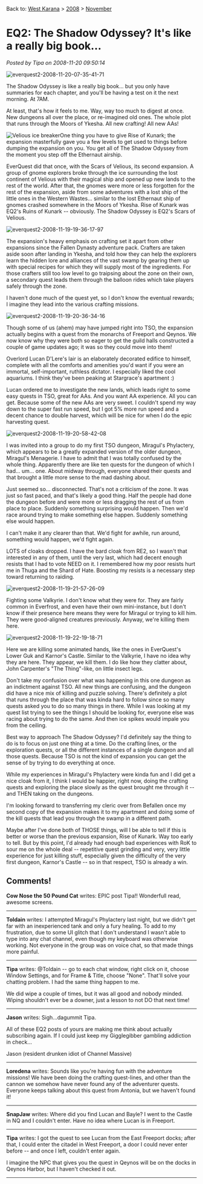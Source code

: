 Back to: [West Karana](/posts/westkarana.md) > [2008](/posts/2008/westkarana.md) > [November](./westkarana.md)
# EQ2: The Shadow Odyssey? It's like a really big book...

*Posted by Tipa on 2008-11-20 09:50:14*

![](../../../uploads/2008/11/everquest2-2008-11-20-07-35-41-71.jpg "everquest2-2008-11-20-07-35-41-71")

The Shadow Odyssey is like a really big book... but you only have summaries for each chapter, and you'll be having a test on it the next morning. At 7AM.

At least, that's how it feels to me. Way, way too much to digest at once. New dungeons all over the place, or re-imagined old ones. The whole plot that runs through the Moors of Ykesha. All new crafting! All new AAs! 

![Velious ice breaker](http://img141.imageshack.us/img141/884/veliousboatvn0.jpg)One thing you have to give Rise of Kunark; the expansion masterfully gave you a few levels to get used to things before dumping the expansion on you. You get all of The Shadow Odyssey from the moment you step off the Ethernaut airship.

EverQuest did that once, with the Scars of Velious, its second expansion. A group of gnome explorers broke through the ice surrounding the lost continent of Velious with their magical ship and opened up new lands to the rest of the world. After that, the gnomes were more or less forgotten for the rest of the expansion, aside from some adventures with a lost ship of the little ones in the Western Wastes... similar to the lost Ethernaut ship of gnomes crashed somewhere in the Moors of Ykesha. Rise of Kunark was EQ2's Ruins of Kunark -- obviously. The Shadow Odyssey is EQ2's Scars of Velious.

![](../../../uploads/2008/11/everquest2-2008-11-19-19-36-17-97.jpg "everquest2-2008-11-19-19-36-17-97")

The expansion's heavy emphasis on crafting set it apart from other expansions since the Fallen Dynasty adventure pack. Crafters are taken aside soon after landing in Ykesha, and told how they can help the explorers learn the hidden lore and alliances of the vast swamp by gearing them up with special recipes for which they will supply most of the ingredients. For those crafters still too low level to go traipsing about the zone on their own, a secondary quest leads them through the balloon rides which take players safely through the zone.

I haven't done much of the quest yet, so I don't know the eventual rewards; I imagine they lead into the various crafting missions.

![](../../../uploads/2008/11/everquest2-2008-11-19-20-36-34-16.jpg "everquest2-2008-11-19-20-36-34-16")

Though some of us (ahem) may have jumped right into TSO, the expansion actually begins with a quest from the monarchs of Freeport and Qeynos. We now know why they were both so eager to get the guild halls constructed a couple of game updates ago; it was so they could move into them!

Overlord Lucan D'Lere's lair is an elaborately decorated edifice to himself, complete with all the comforts and amenities you'd want if you were an immortal, self-important, ruthless dictator. I especially liked the cool aquariums. I think they've been peaking at Stargrace's apartment :)

Lucan ordered me to investigate the new lands, which leads right to some easy quests in TSO, great for AAs. And you want AA experience. All you can get. Because some of the new AAs are very sweet. I couldn't spend my way down to the super fast run speed, but I got 5% more run speed and a decent chance to double harvest, which will be nice for when I do the epic harvesting quest.

![](../../../uploads/2008/11/everquest2-2008-11-19-20-58-42-08.jpg "everquest2-2008-11-19-20-58-42-08")

I was invited into a group to do my first TSO dungeon, Miragul's Phylactery, which appears to be a greatly expanded version of the older dungeon, Miragul's Menagerie. I have to admit that I was totally confused by the whole thing. Apparently there are like ten quests for the dungeon of which I had... um... one. About midway through, everyone shared their quests and that brought a little more sense to the mad dashing about. 

Just seemed so... disconnected. That's not a criticism of the zone. It was just so fast paced, and that's likely a good thing. Half the people had done the dungeon before and were more or less dragging the rest of us from place to place. Suddenly something surprising would happen. Then we'd race around trying to make something else happen. Suddenly something else would happen.

I can't make it any clearer than that. We'd fight for awhile, run around, something would happen, we'd fight again.

LOTS of cloaks dropped. I have the bard cloak from RE2, so I wasn't that interested in any of them, until the very last, which had decent enough resists that I had to vote NEED on it. I remembered how my poor resists hurt me in Thuga and the Shard of Hate. Boosting my resists is a necessary step toward returning to raiding.

![](../../../uploads/2008/11/everquest2-2008-11-19-21-57-26-09.jpg "everquest2-2008-11-19-21-57-26-09")

Fighting some Valkyrie. I don't know what they were for. They are fairly common in Everfrost, and even have their own mini-instance, but I don't know if their presence here means they were for Miragul or trying to kill him. They were good-aligned creatures previously. Anyway, we're killing them here.

![](../../../uploads/2008/11/everquest2-2008-11-19-22-19-18-71.jpg "everquest2-2008-11-19-22-19-18-71")

Here we are killing some animated hands, like the ones in EverQuest's Lower Guk and Karnor's Castle. Similar to the Valkyrie, I have no idea why they are here. They appear, we kill them. I do like how they clatter about, John Carpenter's "The Thing"-like, on little insect legs.

Don't take my confusion over what was happening in this one dungeon as an indictment against TSO. All new things are confusing, and the dungeon did have a nice mix of killing and puzzle solving. There's definitely a plot that runs through the place that was kinda hard to follow since so many quests asked you to do so many things in there. While I was looking at my quest list trying to see the things I should be looking for, everyone else was racing about trying to do the same. And then ice spikes would impale you from the ceiling.

Best way to approach The Shadow Odyssey? I'd definitely say the thing to do is to focus on just one thing at a time. Do the crafting lines, or the exploration quests, or all the different instances of a single dungeon and all those quests. Because TSO is not the kind of expansion you can get the sense of by trying to do everything at once.

While my experiences in Miragul's Phylactery were kinda fun and I did get a nice cloak from it, I think I would be happier, right now, doing the crafting quests and exploring the place slowly as the quest brought me through it -- and THEN taking on the dungeons.

I'm looking forward to transferring my cleric over from Befallen once my second copy of the expansion makes it to my apartment and doing some of the kill quests that lead you through the swamp in a different path.

Maybe after I've done both of THOSE things, will I be able to tell if this is better or worse than the previous expansion, Rise of Kunark. Way too early to tell. But by this point, I'd already had enough bad experiences with RoK to sour me on the whole deal -- repetitive quest grinding and very, very little experience for just killing stuff, especially given the difficulty of the very first dungeon, Karnor's Castle -- so in that respect, TSO is already a win.

## Comments!

**Cow Nose the 50 Pound Cat** writes: EPIC post Tipa!! Wonderfull read, awesome screens.

---

**Toldain** writes: I attempted Miragul's Phylactery last night, but we didn't get far with an inexperienced tank and only a fury healing. To add to my frustration, due to some UI glitch that I don't understand I wasn't able to type into any chat channel, even though my keyboard was otherwise working. Not everyone in the group was on voice chat, so that made things more painful.

---

**Tipa** writes: @Toldain -- go to each chat window, right click on it, choose Window Settings, and for Frame & Title, choose "None". That'll solve your chatting problem. I had the same thing happen to me.

We did wipe a couple of times, but it was all good and nobody minded. Wiping shouldn't ever be a downer, just a lesson to not DO that next time!

---

**Jason** writes: Sigh...dagummit Tipa.

All of these EQ2 posts of yours are making me think about actually subscribing again. If I could just keep my Gigglegibber gambling addiction in check...

Jason (resident drunken idiot of Channel Massive)

---

**Loredena** writes: Sounds like you're having fun with the adventure missions! We have been doing the crafting quest-lines, and other than the cannon we somehow have never found any of the adventurer quests. Everyone keeps talking about this quest from Antonia, but we haven't found it!

---

**SnapJaw** writes: Where did you find Lucan and Bayle? I went to the Castle in NQ and I couldn't enter. Have no idea where Lucan is in Freeport.

---

**Tipa** writes: I got the quest to see Lucan from the East Freeport docks; after that, I could enter the citadel in West Freeport, a door I could never enter before -- and once I left, couldn't enter again.

I imagine the NPC that gives you the quest in Qeynos will be on the docks in Qeynos Harbor, but I haven't checked it out.

---

